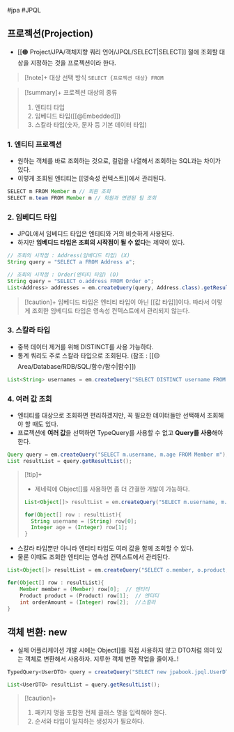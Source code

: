 #jpa #JPQL 


## 프로젝션(Projection)
+ [[🟠 Project/JPA/객체지향 쿼리 언어/JPQL/SELECT|SELECT]] 절에 조회할 대상을 지정하는 것을 프로젝션이라 한다.

> [!note]+ 대상 선택 방식
> `SELECT {프로젝션 대상} FROM`

> [!summary]+ 프로젝션 대상의 종류
> 1. 엔티티 타입
> 2. 임베디드 타입([[@Embedded]])
> 4. 스칼라 타입(숫자, 문자 등 기본 데이터 타입)

### 1. 엔티티 프로젝션
+ 원하는 객체를 바로 조회하는 것으로, 컬럼을 나열해서 조회하는 SQL과는 차이가 있다.
+ 이렇게 조회된 엔티티는 [[영속성 컨텍스트]]에서 관리된다.
```java
SELECT m FROM Member m // 회원 조회
SELECT m.team FROM Member m // 회원과 연관된 팀 조회
```

### 2. 임베디드 타입
+ JPQL에서 임베디드 타입은 엔티티와 거의 비슷하게 사용된다.
+ 하지만 **임베디드 타입은 조회의 시작점이 될 수 없다**는 제약이 있다.
```java
// 조회의 시작점 : Address(임베디드 타입) (X)
String query = "SELECT a FROM Address a";

// 조회의 시작점 : Order(엔티티 타입) (O)
String query = "SELECT o.address FROM Order o";
List<Address> addresses = em.createQuery(query, Address.class).getResultList();
```

> [!caution]+ 
> 임베디드 타입은 엔티티 타입이 아닌 [[값 타입]]이다. 따라서 이렇게 조회한 임베디드 타입은 영속성 컨텍스트에서 관리되지 않는다.

### 3. 스칼라 타입
+ 중복 데이터 제거를 위해 DISTINCT를 사용 가능하다.
+ 통계 쿼리도 주로 스칼라 타입으로 조회된다. (참조 : [[🟡 Area/Database/RDB/SQL/함수/함수|함수]])
```java
List<String> usernames = em.createQuery("SELECT DISTINCT username FROM Member m", String.class).getResultList();
```

### 4. 여러 값 조회
+ 엔티티를 대상으로 조회하면 편리하겠지만, 꼭 필요한 데이터들만 선택해서 조회해야 할 때도 있다.
+ 프로젝션에 **여러 값**을 선택하면 TypeQuery를 사용할 수 없고 **Query를 사용**해야 한다.
```java
Query query = em.createQuery("SELECT m.username, m.age FROM Member m");
List resultList = query.getResultList();
```

> [!tip]+ 
> + 제네릭에 Object[]를 사용하면 좀 더 간결한 개발이 가능하다.
>```java
>List<Object[]> resultList = em.createQuery("SELECT m.username, m.age FROM Member m").getResultList();
>
>for(Object[] row : resultList){
>	String username = (String) row[0];
>	Integer age = (Integer) row[1];
>}
>```

+ 스칼라 타입뿐만 아니라 엔티티 타입도 여러 값을 함께 조회할 수 있다.
+ 물론 이때도 조회한 엔티티는 영속성 컨텍스트에서 관리된다.

```java
List<Object[]> resultList = em.createQuery("SELECT o.member, o.product, o.orderAmount FROM Order o").getResultList();

for(Object[] row : resultList){
	Member member = (Member) row[0];  // 엔티티
	Product product = (Product) row[1];  // 엔티티
	int orderAmount = (Integer) row[2];  //스칼라
}
```

## 객체 변환: new
+ 실제 어플리케이션 개발 시에는 Object[]를 직접 사용하지 않고 DTO처럼 의미 있는 객체로 변환해서 사용하자. 지루한 객체 변환 작업을 줄이자..!

```java
TypedQuery<UserDTO> query = createQuery("SELECT new jpabook.jpql.UserDTO(m.username, m.age) FROM Member m", UserDTO.class);

List<UserDTO> resultList = query.getResultList();
```

> [!caution]+ 
> 1. 패키지 명을 포함한 전체 클래스 명을 입력해야 한다.
> 2. 순서와 타입이 일치하는 생성자가 필요하다.